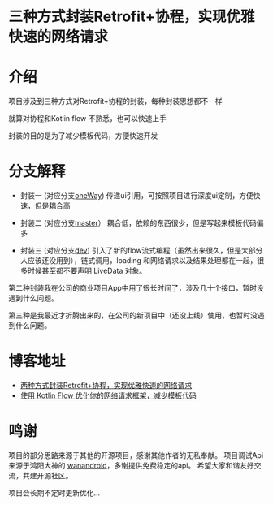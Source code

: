 # 三种方式封装Retrofit+协程，实现优雅快速的网络请求

# 介绍
项目涉及到三种方式对Retrofit+协程的封装，每种封装思想都不一样

就算对协程和Kotlin flow 不熟悉，也可以快速上手

封装的目的是为了减少模板代码，方便快速开发


# 分支解释

- 封装一 (对应分支[oneWay](https://github.com/ldlywt/FastJetpack/tree/oneWay)) 传递ui引用，可按照项目进行深度ui定制，方便快速，但是耦合高

- 封装二 (对应分支[master](https://github.com/ldlywt/FastJetpack/tree/master)） 耦合低，依赖的东西很少，但是写起来模板代码偏多

- 封装三 (对应分支[dev](https://github.com/ldlywt/FastJetpack/tree/dev)) 引入了新的flow流式编程（虽然出来很久，但是大部分人应该还没用到），链式调用，loading 和网络请求以及结果处理都在一起，很多时候甚至都不要声明 LiveData 对象。

第二种封装我在公司的商业项目App中用了很长时间了，涉及几十个接口，暂时没遇到什么问题。

第三种是我最近才折腾出来的，在公司的新项目中（还没上线）使用，也暂时没遇到什么问题。

# 博客地址

- [两种方式封装Retrofit+协程，实现优雅快速的网络请求](https://juejin.cn/post/6993294489125126151) 
- [使用 Kotlin Flow 优化你的网络请求框架，减少模板代码](https://juejin.cn/post/7022823222928211975)

# 鸣谢
项目的部分思路来源于其他的开源项目，感谢其他作者的无私奉献。
项目调试Api来源于鸿阳大神的 [wanandroid](https://wanandroid.com/)，多谢提供免费稳定的api。
希望大家和谐友好交流，共建开源社区。

项目会长期不定时更新优化...


